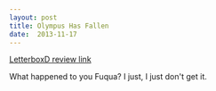 ```yaml
---
layout: post
title: Olympus Has Fallen 
date:  2013-11-17 
---
```

 
[LetterboxD review link](http://letterboxd.com/samarthbhaskar/film/olympus-has-fallen/)

 What happened to you Fuqua? I just, I just don't get it.
